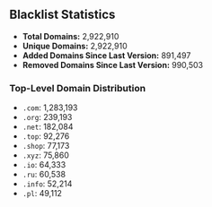 ## Blacklist Statistics

- **Total Domains:** 2,922,910
- **Unique Domains:** 2,922,910
- **Added Domains Since Last Version:** 891,497
- **Removed Domains Since Last Version:** 990,503

### Top-Level Domain Distribution

-  `.com`: 1,283,193
-  `.org`: 239,193
-  `.net`: 182,084
-  `.top`: 92,276
-  `.shop`: 77,173
-  `.xyz`: 75,860
-  `.io`: 64,333
-  `.ru`: 60,538
-  `.info`: 52,214
-  `.pl`: 49,112
